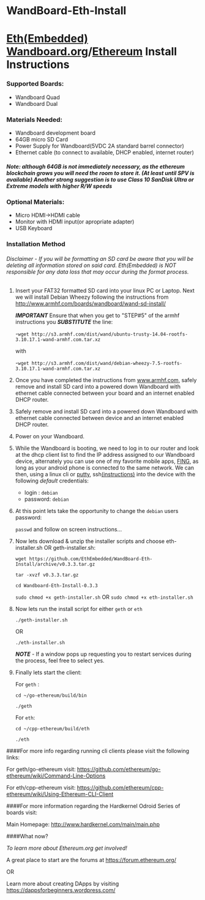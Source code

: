 # WandBoard-Eth-Install
# [Eth(Embedded)](http://www.ethembedded.com) [Wandboard.org](http://www.wandboard.org/)/[Ethereum](https://www.ethereum.org/) Install Instructions

### Supported Boards:
- Wandboard Quad
- Wandboard Dual

### Materials Needed:
- Wandboard development board
- 64GB micro SD Card  
- Power Supply for Wandboard(5VDC 2A standard barrel connector)
- Ethernet cable (to connect to available, DHCP enabled, internet router)

##### Note: although 64GB is not immediately necessary, as the ethereum blockchain grows you will need the room to 		store it. (At least until SPV is available) Another strong suggestion is to use Class 10 SanDisk Ultra or Extreme models with higher R/W speeds

### Optional Materials:
- Micro HDMI->HDMI cable
- Monitor with HDMI input(or apropriate adapter)
- USB Keyboard

### Installation Method 
###### *Disclaimer* - If you will be formatting an SD card be aware that you will be deleting all information stored on said card.  Eth(Embedded) is *NOT*  responsible for any data loss that may occur during the format process.

1. Insert your FAT32 formatted SD card into your linux PC or Laptop. Next we will install Debian Wheezy following the instructions from http://www.armhf.com/boards/wandboard/wand-sd-install/

	***IMPORTANT*** Ensure that when you get to "STEP#5" of the armhf instructions you ***SUBSTITUTE*** the line: 

	-`wget http://s3.armhf.com/dist/wand/ubuntu-trusty-14.04-rootfs-3.10.17.1-wand-armhf.com.tar.xz` 

	with 

	-`wget http://s3.armhf.com/dist/wand/debian-wheezy-7.5-rootfs-3.10.17.1-wand-armhf.com.tar.xz` 

2. Once you have completed the instructions from www.armhf.com, safely remove and install SD card into a powered down Wandboard with ethernet cable connected between your board and an internet enabled DHCP router.
3. Safely remove and install SD card into a powered down Wandboard with ethernet cable connected between device and an internet enabled DHCP router.
4. Power on your Wandboard.
5. While the Wandboard is booting, we need to log in to our router and look at the dhcp client list to find the IP address assigned to our Wandboard device, alternately you can use one of my favorite mobile apps, [FING](https://play.google.com/store/apps/details?id=com.overlook.android.fing&hl=en), as long as your android phone is connected to the same network. We can then, using a linux cli or [putty](http://www.putty.org/), ssh[(instructions)](https://learn.adafruit.com/adafruits-raspberry-pi-lesson-6-using-ssh/using-ssh-on-a-mac-or-linux) into the device with the following *default* credentials:

	- login : `debian`
	- password: `debian`

6. At this point lets take the opportunity to change the `debian` users password: 

	`passwd` and follow on screen instructions...
	
7. Now lets download & unzip the installer scripts and choose eth-installer.sh OR geth-installer.sh:

	`wget https://github.com/EthEmbedded/WandBoard-Eth-Install/archive/v0.3.3.tar.gz`

	`tar -xvzf v0.3.3.tar.gz`
	
	`cd Wandboard-Eth-Install-0.3.3`

	`sudo chmod +x geth-installer.sh` OR `sudo chmod +x eth-installer.sh` 
	
8. Now lets run the install script for either `geth` or `eth`

	`./geth-installer.sh`
	
	OR
	
	`./eth-installer.sh`
	
	***NOTE*** - If a window pops up requesting you to restart services during the process, feel free to select yes.
	
9. Finally lets start the client:

	For `geth` :
	
	`cd ~/go-ethereum/build/bin`
	
	`./geth`
	
	For `eth`:
	
	`cd ~/cpp-ethereum/build/eth`
	
	`./eth`

####For more info regarding running cli clients please visit the following links:

For geth/go-ethereum visit: https://github.com/ethereum/go-ethereum/wiki/Command-Line-Options

For eth/cpp-ethereum visit: https://github.com/ethereum/cpp-ethereum/wiki/Using-Ethereum-CLI-Client

####For more information regarding the Hardkernel Odroid Series of boards visit:

Main Homepage: http://www.hardkernel.com/main/main.php

####What now?

*To learn more about Ethereum.org get involved!*

A great place to start are the forums at https://forum.ethereum.org/

OR

Learn more about creating DApps by visiting https://dappsforbeginners.wordpress.com/

